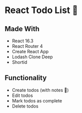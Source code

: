 # React Todo List 🎯

## Made With

- React 16.3
- React Router 4
- Create React App
- Lodash Clone Deep
- Shortid

## Functionality

- Create todos (with notes 📝)
- Edit todos
- Mark todos as complete
- Delete todos